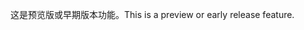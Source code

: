 <span data-ttu-id="fa56e-101">这是预览版或早期版本功能。</span><span class="sxs-lookup"><span data-stu-id="fa56e-101">This is a preview or early release feature.</span></span>
